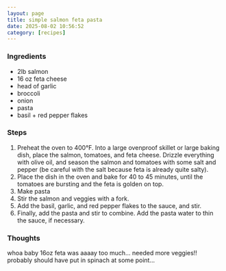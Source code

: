 ```yaml
---
layout: page
title: simple salmon feta pasta
date: 2025-08-02 10:56:52
category: [recipes]
---
```

### Ingredients
- 2lb salmon
- 16 oz feta cheese
- head of garlic
- broccoli
- onion 
- pasta
- basil + red pepper flakes 

### Steps
1. Preheat the oven to 400°F. Into a large ovenproof skillet or large baking dish, place the salmon, tomatoes, and feta cheese. Drizzle everything with olive oil, and season the salmon and tomatoes with some salt and pepper (be careful with the salt because feta is already quite salty).  
2. Place the dish in the oven and bake for 40 to 45 minutes, until the tomatoes are bursting and the feta is golden on top.  
3. Make pasta
4. Stir the salmon and veggies with a fork. 
5. Add the basil, garlic, and red pepper flakes to the sauce, and stir.  
6. Finally, add the pasta and stir to combine. Add the pasta water to thin the sauce, if necessary.  

### Thoughts
whoa baby 16oz feta was aaaay too much... needed more veggies!! probably should have put in spinach at some point... 